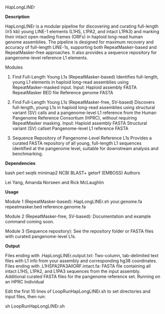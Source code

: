 *HapLongLINEr*

**Description**

HapLongLINEr is a modular pipeline for discovering and curating full-length (≥5 kb) young LINE-1 elements (L1HS, L1PA2, and intact L1PA3) and marking their intact open reading frames (ORFs) in haploid long-read human genome assemblies. The pipeline is designed for maximum recovery and accuracy of full-length LINE-1s, supporting both RepeatMasker-based and RepeatMasker-free approaches. It also provides a sequence repository for pangenome-level reference L1 elements.

Modules

1. Find Full-Length Young L1s (RepeatMasker-based)
Identifies full-length, young L1 elements in haploid long-read assemblies using RepeatMasker-masked input.
Input:
Haploid assembly FASTA
RepeatMasker BED file
Reference genome FASTA

2. Find Full-Length Young L1s (RepeatMasker-free, SV-based)
Discovers full-length, young L1s in haploid long-read assemblies using structural variant (SV) calls and a pangenome-level L1 reference from the Human Pangenome Reference Consortium (HPRC), without requiring RepeatMasker masking.
Input:
Haploid assembly FASTA
Structural variant (SV) callset
Pangenome-level L1 reference FASTA

3. Sequence Repository of Pangenome-Level Reference L1s
Provides a curated FASTA repository of all young, full-length L1 sequences identified at the pangenome level, suitable for downstream analysis and benchmarking.

**Dependencies**

bash
perl
seqtk
minimap2
NCBI BLAST+
getorf (EMBOSS)
Authors

Lei Yang, Amanda Norseen and Rick McLaughlin

**Usage**

Module 1 (RepeatMasker-based):
HapLongLINEr.sh your.genome.fa repeatmasker.bed reference.genome.fa

Module 2 (RepeatMasker-free, SV-based):
Documentation and example command coming soon.

Module 3 (Sequence repository):
See the repository folder or FASTA files with curated pangenome-level L1s.

**Output**

Files ending with .HapLongLINEr.output.txt:
Two-column, tab-delimited text files with L1 info from your assembly and corresponding hg38 coordinates.
Files ending with .L1HSPA2PA3AllORF.intact.fa:
FASTA file containing all intact L1HS, L1PA2, and L1PA3 sequences from the input assembly.
Additional curated FASTA files for the pangenome reference set.
Running on an HPRC Individual

Edit the first 10 lines of LoopRunHapLongLINEr.sh to set directories and input files, then run:

sh LoopRunHapLongLINEr.sh
